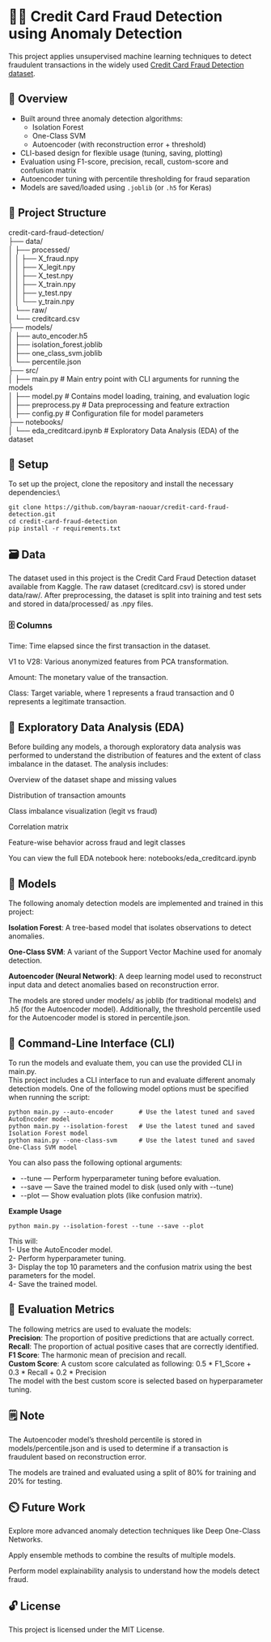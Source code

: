 # 🕵️‍♂️ Credit Card Fraud Detection using Anomaly Detection

This project applies unsupervised machine learning techniques to detect fraudulent transactions in the widely used [Credit Card Fraud Detection dataset](https://www.kaggle.com/datasets/mlg-ulb/creditcardfraud).

## 📌 Overview

- Built around three anomaly detection algorithms:
  - Isolation Forest
  - One-Class SVM
  - Autoencoder (with reconstruction error + threshold)
- CLI-based design for flexible usage (tuning, saving, plotting)
- Evaluation using F1-score, precision, recall, custom-score and confusion matrix
- Autoencoder tuning with percentile thresholding for fraud separation
- Models are saved/loaded using `.joblib` (or `.h5` for Keras)

## 📁 Project Structure

credit-card-fraud-detection/\
├── data/\
│   ├── processed/\
│   │   ├── X_fraud.npy\
│   │   ├── X_legit.npy\
│   │   ├── X_test.npy\
│   │   ├── X_train.npy\
│   │   ├── y_test.npy\
│   │   └── y_train.npy\
│   └── raw/\
│       └── creditcard.csv\
├── models/\
│   ├── auto_encoder.h5\
│   ├── isolation_forest.joblib\
│   ├── one_class_svm.joblib\
│   └── percentile.json\
├── src/\
│   ├── main.py           # Main entry point with CLI arguments for running the models\
│   ├── model.py          # Contains model loading, training, and evaluation logic\
│   ├── preprocess.py     # Data preprocessing and feature extraction\
│   ├── config.py         # Configuration file for model parameters\
├── notebooks/\
│   └── eda_creditcard.ipynb  # Exploratory Data Analysis (EDA) of the dataset

## 🔧 Setup

To set up the project, clone the repository and install the necessary dependencies:\
```
git clone https://github.com/bayram-naouar/credit-card-fraud-detection.git
cd credit-card-fraud-detection
pip install -r requirements.txt
```

## 🗃️ Data

The dataset used in this project is the Credit Card Fraud Detection dataset available from Kaggle. The raw dataset (creditcard.csv) is stored under data/raw/. After preprocessing, the dataset is split into training and test sets and stored in data/processed/ as .npy files.

### 🗄️ Columns

Time: Time elapsed since the first transaction in the dataset.

V1 to V28: Various anonymized features from PCA transformation.

Amount: The monetary value of the transaction.

Class: Target variable, where 1 represents a fraud transaction and 0 represents a legitimate transaction.

## 🧪 Exploratory Data Analysis (EDA)

Before building any models, a thorough exploratory data analysis was performed to understand the distribution of features and the extent of class imbalance in the dataset. The analysis includes:

Overview of the dataset shape and missing values

Distribution of transaction amounts

Class imbalance visualization (legit vs fraud)

Correlation matrix

Feature-wise behavior across fraud and legit classes

You can view the full EDA notebook here: notebooks/eda_creditcard.ipynb

## 💪 Models

The following anomaly detection models are implemented and trained in this project:

**Isolation Forest**: A tree-based model that isolates observations to detect anomalies.

**One-Class SVM**: A variant of the Support Vector Machine used for anomaly detection.

**Autoencoder (Neural Network)**: A deep learning model used to reconstruct input data and detect anomalies based on reconstruction error.

The models are stored under models/ as joblib (for traditional models) and .h5 (for the Autoencoder model). Additionally, the threshold percentile used for the Autoencoder model is stored in percentile.json.

## 🔧 Command-Line Interface (CLI)

To run the models and evaluate them, you can use the provided CLI in main.py.  
This project includes a CLI interface to run and evaluate different anomaly detection models. One of the following model options must be specified when running the script:  
```
python main.py --auto-encoder       # Use the latest tuned and saved AutoEncoder model
python main.py --isolation-forest   # Use the latest tuned and saved Isolation Forest model
python main.py --one-class-svm      # Use the latest tuned and saved One-Class SVM model
```
You can also pass the following optional arguments:  
* --tune — Perform hyperparameter tuning before evaluation.  
* --save — Save the trained model to disk (used only with --tune)  
* --plot — Show evaluation plots (like confusion matrix).

**Example Usage**  
  
`python main.py --isolation-forest --tune --save --plot`  
  
This will:  
1- Use the AutoEncoder model.  
2- Perform hyperparameter tuning.  
3- Display the top 10 parameters and the confusion matrix using the best parameters for the model.  
4- Save the trained model.

## 🥇 Evaluation Metrics

The following metrics are used to evaluate the models:    
**Precision**: The proportion of positive predictions that are actually correct.  
**Recall**: The proportion of actual positive cases that are correctly identified.  
**F1 Score**: The harmonic mean of precision and recall.  
**Custom Score**: A custom score calculated as following: 0.5 * F1_Score + 0.3 * Recall + 0.2 * Precision  
The model with the best custom score is selected based on hyperparameter tuning.

## 🗒️ Note

The Autoencoder model’s threshold percentile is stored in models/percentile.json and is used to determine if a transaction is fraudulent based on reconstruction error.

The models are trained and evaluated using a split of 80% for training and 20% for testing.

## ⏲️ Future Work

Explore more advanced anomaly detection techniques like Deep One-Class Networks.

Apply ensemble methods to combine the results of multiple models.

Perform model explainability analysis to understand how the models detect fraud.

## 🔓 License

This project is licensed under the MIT License.
